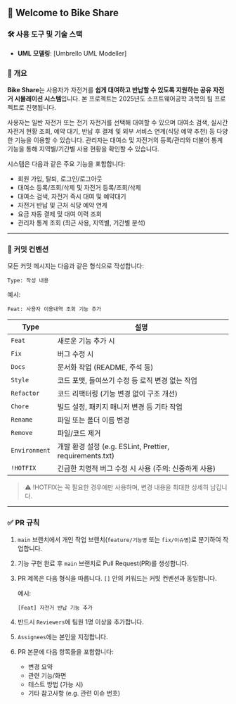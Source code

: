 ## 👋 Welcome to Bike Share

### 🛠️ 사용 도구 및 기술 스택

- **UML 모델링**: [Umbrello UML Modeller]

### 🧭 개요

**Bike Share**는 사용자가 자전거를 **쉽게 대여하고 반납할 수 있도록 지원하는 공유 자전거 시뮬레이션 시스템**입니다. 본 프로젝트는 2025년도 소프트웨어공학 과목의 팀 프로젝트로 진행됩니다.

사용자는 일반 자전거 또는 전기 자전거를 선택해 대여할 수 있으며 대여소 검색, 실시간 자전거 현황 조회, 예약 대기, 반납 후 결제 및 외부 서비스 연계(식당 예약 추천) 등 다양한 기능을 이용할 수 있습니다. 관리자는 대여소 및 자전거의 등록/관리와 더불어 통계 기능을 통해 지역별/기간별 사용 현황을 확인할 수 있습니다.

시스템은 다음과 같은 주요 기능을 포함합니다:

- 회원 가입, 탈퇴, 로그인/로그아웃
- 대여소 등록/조회/삭제 및 자전거 등록/조회/삭제
- 대여소 검색, 자전거 즉시 대여 및 예약대기
- 자전거 반납 및 근처 식당 예약 연계
- 요금 자동 결제 및 대여 이력 조회
- 관리자 통계 조회 (최근 사용, 지역별, 기간별 분석)

---

### 📝 커밋 컨벤션

모든 커밋 메시지는 다음과 같은 형식으로 작성합니다:

```
Type: 작성 내용
```

예시:

```
Feat: 사용자 이용내역 조회 기능 추가
```

| Type          | 설명                                                     |
| ------------- | -------------------------------------------------------- |
| `Feat`        | 새로운 기능 추가 시                                      |
| `Fix`         | 버그 수정 시                                             |
| `Docs`        | 문서화 작업 (README, 주석 등)                            |
| `Style`       | 코드 포맷, 들여쓰기 수정 등 로직 변경 없는 작업          |
| `Refactor`    | 코드 리팩터링 (기능 변경 없이 구조 개선)                 |
| `Chore`       | 빌드 설정, 패키지 매니저 변경 등 기타 작업               |
| `Rename`      | 파일 또는 폴더 이름 변경                                 |
| `Remove`      | 파일/코드 제거                                           |
| `Environment` | 개발 환경 설정 (e.g. ESLint, Prettier, requirements.txt) |
| `!HOTFIX`     | 긴급한 치명적 버그 수정 시 사용 (주의: 신중하게 사용)    |

> ⚠️ !HOTFIX는 꼭 필요한 경우에만 사용하며, 변경 내용을 최대한 상세히 남깁니다.

---

### ✅ PR 규칙

1. `main` 브랜치에서 개인 작업 브랜치(`feature/기능명` 또는 `fix/이슈명`)로 분기하여 작업합니다.
2. 기능 구현 완료 후 `main` 브랜치로 Pull Request(PR)를 생성합니다.
3. PR 제목은 다음 형식을 따릅니다. `[]` 안의 키워드는 커밋 컨벤션과 동일합니다.

   예시:

   ```
   [Feat] 자전거 반납 기능 추가
   ```

4. 반드시 `Reviewers`에 팀원 1명 이상을 추가합니다.
5. `Assignees`에는 본인을 지정합니다.
6. PR 본문에 다음 항목들을 포함합니다:
   - 변경 요약
   - 관련 기능/화면
   - 테스트 방법 (가능 시)
   - 기타 참고사항 (e.g. 관련 이슈 번호)
